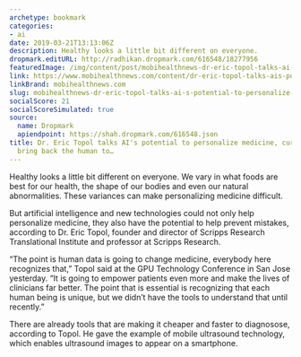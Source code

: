 ```yaml
---
archetype: bookmark
categories:
- ai
date: 2019-03-21T13:13:06Z
description: Healthy looks a little bit different on everyone.
dropmark.editURL: http://radhikan.dropmark.com/616548/18277956
featuredImage: /img/content/post/mobihealthnews-dr-eric-topol-talks-ai-s-potential-to-personalize-medicine-curb-mistakes-bring-back-the-human-to.jpg
link: https://www.mobihealthnews.com/content/dr-eric-topol-talks-ais-potential-personalize-medicine-curb-mistakes-bring-back-human-touch
linkBrand: mobihealthnews.com
slug: mobihealthnews-dr-eric-topol-talks-ai-s-potential-to-personalize-medicine-curb-mistakes-bring-back-the-human-to
socialScore: 21
socialScoreSimulated: true
source:
  name: Dropmark
  apiendpoint: https://shah.dropmark.com/616548.json
title: Dr. Eric Topol talks AI's potential to personalize medicine, curb mistakes,
  bring back the human to…
---
```

Healthy looks a little bit different on everyone. We vary in what foods are best for our health, the shape of our bodies and even our natural abnormalities. These variances can make personalizing medicine difficult. 

But artificial intelligence and new technologies could not only help personalize medicine, they also have the potential to help prevent mistakes, according to Dr. Eric Topol, founder and director of Scripps Research Translational Institute and professor at Scripps Research. 

“The point is human data is going to change medicine, everybody here recognizes that,” Topol said at the GPU Technology Conference in San Jose yesterday. “It is going to empower patients even more and make the lives of clinicians far better. The point that is essential is recognizing that each human being is unique, but we didn’t have the tools to understand that until recently.” 

There are already tools that are making it cheaper and faster to diagnosose, according to Topol. He gave the example of mobile ultrasound technology, which enables ultrasound images to appear on a smartphone. 

